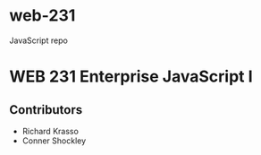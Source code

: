 # web-231
JavaScript repo
# WEB 231 Enterprise JavaScript I
## Contributors
* Richard Krasso
* Conner Shockley